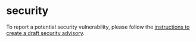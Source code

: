 # security

To report a potential security vulnerability, please follow the [instructions to create a draft security advisory](https://github.com/sciexp/python-nix-template/security/advisories/new).
